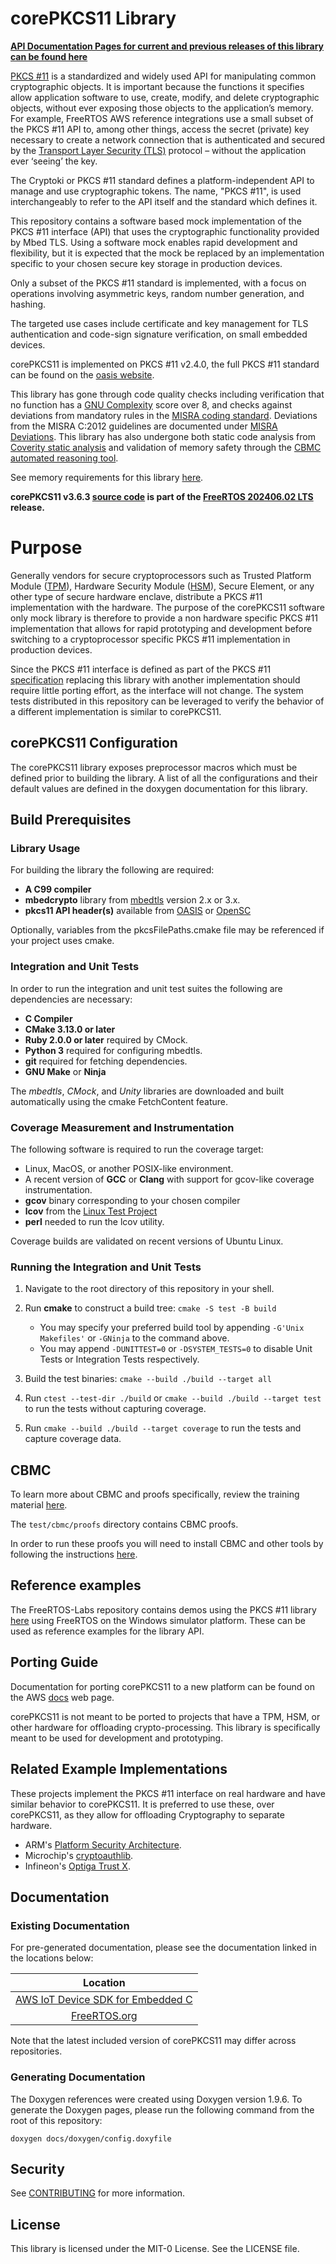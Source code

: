 # corePKCS11 Library

**[API Documentation Pages for current and previous releases of this library can be found here](https://freertos.github.io/corePKCS11/)**

[PKCS #11](https://en.wikipedia.org/wiki/PKCS_11) is a standardized and widely
used API for manipulating common cryptographic objects. It is important because
the functions it specifies allow application software to use, create, modify,
and delete cryptographic objects, without ever exposing those objects to the
application’s memory. For example, FreeRTOS AWS reference integrations use a
small subset of the PKCS #11 API to, among other things, access the secret
(private) key necessary to create a network connection that is authenticated and
secured by the
[Transport Layer Security (TLS)](https://en.wikipedia.org/wiki/Transport_Layer_Security)
protocol – without the application ever ‘seeing’ the key.

The Cryptoki or PKCS #11 standard defines a platform-independent API to manage
and use cryptographic tokens. The name, "PKCS #11", is used interchangeably to
refer to the API itself and the standard which defines it.

This repository contains a software based mock implementation of the PKCS #11
interface (API) that uses the cryptographic functionality provided by Mbed TLS.
Using a software mock enables rapid development and flexibility, but it is
expected that the mock be replaced by an implementation specific to your chosen
secure key storage in production devices.

Only a subset of the PKCS #11 standard is implemented, with a focus on
operations involving asymmetric keys, random number generation, and hashing.

The targeted use cases include certificate and key management for TLS
authentication and code-sign signature verification, on small embedded devices.

corePKCS11 is implemented on PKCS #11 v2.4.0, the full PKCS #11 standard can be
found on the
[oasis website](http://docs.oasis-open.org/pkcs11/pkcs11-base/v2.40/os/pkcs11-base-v2.40-os.html).

This library has gone through code quality checks including verification that no
function has a
[GNU Complexity](https://www.gnu.org/software/complexity/manual/complexity.html)
score over 8, and checks against deviations from mandatory rules in the
[MISRA coding standard](https://www.misra.org.uk). Deviations from the MISRA
C:2012 guidelines are documented under [MISRA Deviations](MISRA.md). This
library has also undergone both static code analysis from
[Coverity static analysis](https://scan.coverity.com/) and validation of memory
safety through the
[CBMC automated reasoning tool](https://www.cprover.org/cbmc/).

See memory requirements for this library
[here](./docs/doxygen/include/size_table.md).

**corePKCS11 v3.6.3
[source code](https://github.com/FreeRTOS/corePKCS11/tree/v3.6.3/source) is part
of the
[FreeRTOS 202406.02 LTS](https://github.com/FreeRTOS/FreeRTOS-LTS/tree/202406.02-LTS)
release.**

# Purpose

Generally vendors for secure cryptoprocessors such as Trusted Platform Module
([TPM](https://en.wikipedia.org/wiki/Trusted_Platform_Module)), Hardware
Security Module ([HSM](https://en.wikipedia.org/wiki/Hardware_security_module)),
Secure Element, or any other type of secure hardware enclave, distribute a PKCS
#11 implementation with the hardware. The purpose of the corePKCS11 software
only mock library is therefore to provide a non hardware specific PKCS #11
implementation that allows for rapid prototyping and development before
switching to a cryptoprocessor specific PKCS #11 implementation in production
devices.

Since the PKCS #11 interface is defined as part of the PKCS #11
[specification](https://docs.oasis-open.org/pkcs11/pkcs11-base/v2.40/os/pkcs11-base-v2.40-os.html)
replacing this library with another implementation should require little porting
effort, as the interface will not change. The system tests distributed in this
repository can be leveraged to verify the behavior of a different implementation
is similar to corePKCS11.

## corePKCS11 Configuration

The corePKCS11 library exposes preprocessor macros which must be defined prior
to building the library. A list of all the configurations and their default
values are defined in the doxygen documentation for this library.

## Build Prerequisites

### Library Usage

For building the library the following are required:

- **A C99 compiler**
- **mbedcrypto** library from [mbedtls](https://github.com/ARMmbed/mbedtls)
  version 2.x or 3.x.
- **pkcs11 API header(s)** available from
  [OASIS](https://github.com/oasis-tcs/pkcs11) or
  [OpenSC](https://github.com/OpenSC/libp11/blob/master/src/pkcs11.h)

Optionally, variables from the pkcsFilePaths.cmake file may be referenced if
your project uses cmake.

### Integration and Unit Tests

In order to run the integration and unit test suites the following are
dependencies are necessary:

- **C Compiler**
- **CMake 3.13.0 or later**
- **Ruby 2.0.0 or later** required by CMock.
- **Python 3** required for configuring mbedtls.
- **git** required for fetching dependencies.
- **GNU Make** or **Ninja**

The _mbedtls_, _CMock_, and _Unity_ libraries are downloaded and built
automatically using the cmake FetchContent feature.

### Coverage Measurement and Instrumentation

The following software is required to run the coverage target:

- Linux, MacOS, or another POSIX-like environment.
- A recent version of **GCC** or **Clang** with support for gcov-like coverage
  instrumentation.
- **gcov** binary corresponding to your chosen compiler
- **lcov** from the
  [Linux Test Project](https://github.com/linux-test-project/lcov)
- **perl** needed to run the lcov utility.

Coverage builds are validated on recent versions of Ubuntu Linux.

### Running the Integration and Unit Tests

1. Navigate to the root directory of this repository in your shell.

1. Run **cmake** to construct a build tree: `cmake -S test -B build`

   - You may specify your preferred build tool by appending `-G'Unix Makefiles'`
     or `-GNinja` to the command above.
   - You may append `-DUNITTEST=0` or `-DSYSTEM_TESTS=0` to disable Unit Tests
     or Integration Tests respectively.

1. Build the test binaries: `cmake --build ./build --target all`

1. Run `ctest --test-dir ./build` or `cmake --build ./build --target test` to
   run the tests without capturing coverage.

1. Run `cmake --build ./build --target coverage` to run the tests and capture
   coverage data.

## CBMC

To learn more about CBMC and proofs specifically, review the training material
[here](https://model-checking.github.io/cbmc-training).

The `test/cbmc/proofs` directory contains CBMC proofs.

In order to run these proofs you will need to install CBMC and other tools by
following the instructions
[here](https://model-checking.github.io/cbmc-training/installation.html).

## Reference examples

The FreeRTOS-Labs repository contains demos using the PKCS #11 library
[here](https://github.com/FreeRTOS/FreeRTOS-Labs/tree/master/FreeRTOS-Plus/Demo/FreeRTOS_Plus_PKCS11_Windows_Simulator/examples)
using FreeRTOS on the Windows simulator platform. These can be used as reference
examples for the library API.

## Porting Guide

Documentation for porting corePKCS11 to a new platform can be found on the AWS
[docs](https://docs.aws.amazon.com/freertos/latest/portingguide/afr-porting-pkcs.html)
web page.

corePKCS11 is not meant to be ported to projects that have a TPM, HSM, or other
hardware for offloading crypto-processing. This library is specifically meant to
be used for development and prototyping.

## Related Example Implementations

These projects implement the PKCS #11 interface on real hardware and have
similar behavior to corePKCS11. It is preferred to use these, over corePKCS11,
as they allow for offloading Cryptography to separate hardware.

- ARM's
  [Platform Security Architecture](https://github.com/Linaro/freertos-pkcs11-psa).
- Microchip's [cryptoauthlib](https://github.com/MicrochipTech/cryptoauthlib).
- Infineon's
  [Optiga Trust X](https://github.com/aws/amazon-freertos/blob/main/vendors/infineon/secure_elements/pkcs11/iot_pkcs11_trustx.c).

## Documentation

### Existing Documentation

For pre-generated documentation, please see the documentation linked in the
locations below:

|                                                       Location                                                       |
| :------------------------------------------------------------------------------------------------------------------: |
| [AWS IoT Device SDK for Embedded C](https://github.com/aws/aws-iot-device-sdk-embedded-C#releases-and-documentation) |
|      [FreeRTOS.org](https://freertos.github.io/corePKCS11/v3.6.1/)                                                   |

Note that the latest included version of corePKCS11 may differ across
repositories.

### Generating Documentation

The Doxygen references were created using Doxygen version 1.9.6. To generate the
Doxygen pages, please run the following command from the root of this
repository:

```shell
doxygen docs/doxygen/config.doxyfile
```

## Security

See [CONTRIBUTING](.github/CONTRIBUTING.md#security-issue-notifications) for more
information.

## License

This library is licensed under the MIT-0 License. See the LICENSE file.
